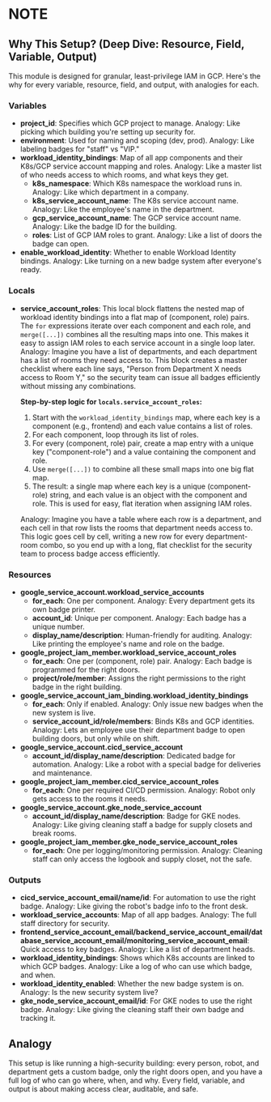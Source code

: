 # NOTE

## Why This Setup? (Deep Dive: Resource, Field, Variable, Output)

This module is designed for granular, least-privilege IAM in GCP. Here's the why for every variable, resource, field, and output, with analogies for each.

### Variables

- **project_id**: Specifies which GCP project to manage. Analogy: Like picking which building you're setting up security for.
- **environment**: Used for naming and scoping (dev, prod). Analogy: Like labeling badges for "staff" vs "VIP."
- **workload_identity_bindings**: Map of all app components and their K8s/GCP service account mapping and roles. Analogy: Like a master list of who needs access to which rooms, and what keys they get.
  - **k8s_namespace**: Which K8s namespace the workload runs in. Analogy: Like which department in a company.
  - **k8s_service_account_name**: The K8s service account name. Analogy: Like the employee's name in the department.
  - **gcp_service_account_name**: The GCP service account name. Analogy: Like the badge ID for the building.
  - **roles**: List of GCP IAM roles to grant. Analogy: Like a list of doors the badge can open.
- **enable_workload_identity**: Whether to enable Workload Identity bindings. Analogy: Like turning on a new badge system after everyone's ready.

### Locals

- **service_account_roles**: This local block flattens the nested map of workload identity bindings into a flat map of (component, role) pairs. The `for` expressions iterate over each component and each role, and `merge([...])` combines all the resulting maps into one. This makes it easy to assign IAM roles to each service account in a single loop later. Analogy: Imagine you have a list of departments, and each department has a list of rooms they need access to. This block creates a master checklist where each line says, "Person from Department X needs access to Room Y," so the security team can issue all badges efficiently without missing any combinations.

  **Step-by-step logic for `locals.service_account_roles`:**

  1. Start with the `workload_identity_bindings` map, where each key is a component (e.g., frontend) and each value contains a list of roles.
  2. For each component, loop through its list of roles.
  3. For every (component, role) pair, create a map entry with a unique key ("component-role") and a value containing the component and role.
  4. Use `merge([...])` to combine all these small maps into one big flat map.
  5. The result: a single map where each key is a unique (component-role) string, and each value is an object with the component and role. This is used for easy, flat iteration when assigning IAM roles.

  Analogy: Imagine you have a table where each row is a department, and each cell in that row lists the rooms that department needs access to. This logic goes cell by cell, writing a new row for every department-room combo, so you end up with a long, flat checklist for the security team to process badge access efficiently.

### Resources

- **google_service_account.workload_service_accounts**
  - **for_each**: One per component. Analogy: Every department gets its own badge printer.
  - **account_id**: Unique per component. Analogy: Each badge has a unique number.
  - **display_name/description**: Human-friendly for auditing. Analogy: Like printing the employee's name and role on the badge.
- **google_project_iam_member.workload_service_account_roles**
  - **for_each**: One per (component, role) pair. Analogy: Each badge is programmed for the right doors.
  - **project/role/member**: Assigns the right permissions to the right badge in the right building.
- **google_service_account_iam_binding.workload_identity_bindings**
  - **for_each**: Only if enabled. Analogy: Only issue new badges when the new system is live.
  - **service_account_id/role/members**: Binds K8s and GCP identities. Analogy: Lets an employee use their department badge to open building doors, but only while on shift.
- **google_service_account.cicd_service_account**
  - **account_id/display_name/description**: Dedicated badge for automation. Analogy: Like a robot with a special badge for deliveries and maintenance.
- **google_project_iam_member.cicd_service_account_roles**
  - **for_each**: One per required CI/CD permission. Analogy: Robot only gets access to the rooms it needs.
- **google_service_account.gke_node_service_account**
  - **account_id/display_name/description**: Badge for GKE nodes. Analogy: Like giving cleaning staff a badge for supply closets and break rooms.
- **google_project_iam_member.gke_node_service_account_roles**
  - **for_each**: One per logging/monitoring permission. Analogy: Cleaning staff can only access the logbook and supply closet, not the safe.

### Outputs

- **cicd_service_account_email/name/id**: For automation to use the right badge. Analogy: Like giving the robot's badge info to the front desk.
- **workload_service_accounts**: Map of all app badges. Analogy: The full staff directory for security.
- **frontend_service_account_email/backend_service_account_email/database_service_account_email/monitoring_service_account_email**: Quick access to key badges. Analogy: Like a list of department heads.
- **workload_identity_bindings**: Shows which K8s accounts are linked to which GCP badges. Analogy: Like a log of who can use which badge, and when.
- **workload_identity_enabled**: Whether the new badge system is on. Analogy: Is the new security system live?
- **gke_node_service_account_email/id**: For GKE nodes to use the right badge. Analogy: Like giving the cleaning staff their own badge and tracking it.

## Analogy

This setup is like running a high-security building: every person, robot, and department gets a custom badge, only the right doors open, and you have a full log of who can go where, when, and why. Every field, variable, and output is about making access clear, auditable, and safe.
